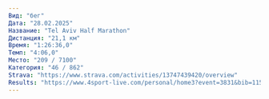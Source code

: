 ```yaml
---
Вид: "бег"
Дата: "28.02.2025"
Название: "Tel Aviv Half Marathon"
Дистанция: "21,1 км"
Время: "1:26:36,0"
Темп: "4:06,0"
Место: "209 / 7100"
Категория: "46 / 862"
Strava: "https://www.strava.com/activities/13747439420/overview"
Results: "https://www.4sport-live.com/personal/home3?event=3831&bib=11571&lan=H&clean=0"
---
```


